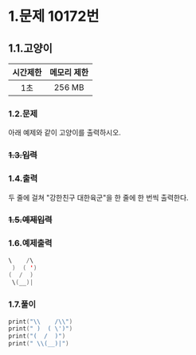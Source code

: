 # 1.문제 10172번

## 1.1.고양이

시간제한|메모리 제한
|:---:|:---:|
|1초|256 MB

### 1.2.문제
아래 예제와 같이 고양이를 출력하시오.

### ~~1.3.입력~~

### 1.4.출력

두 줄에 걸쳐 "강한친구 대한육군"을 한 줄에 한 번씩 출력한다.

### ~~1.5.예제입력~~

### 1.6.예제출력
```swift
\    /\
 )  ( ')
(  /  )
 \(__)|
 ```

### 1.7.풀이
```swift
print("\\    /\\")
print(" )  ( \')")
print("(  /  )")
print(" \\(__)|")
```
